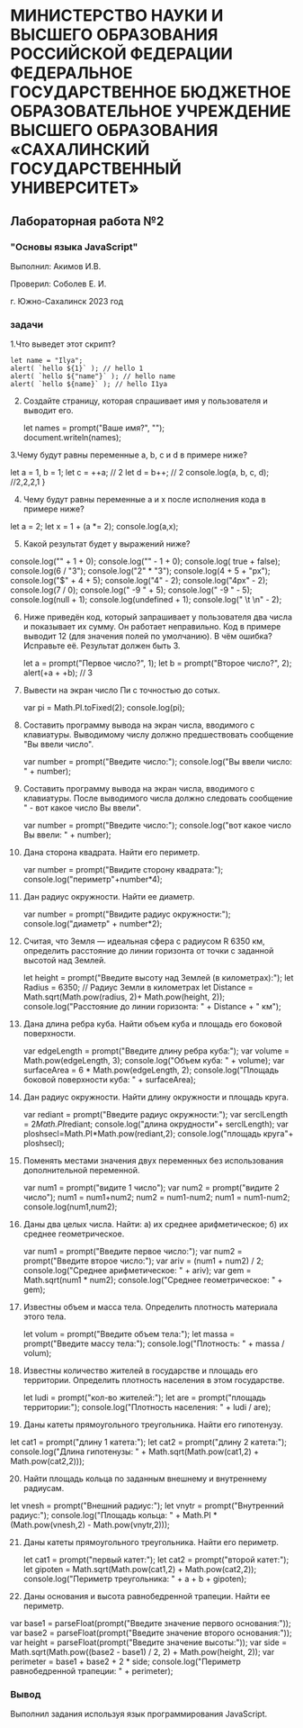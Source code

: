 # МИНИСТЕРСТВО НАУКИ И ВЫСШЕГО ОБРАЗОВАНИЯ РОССИЙСКОЙ ФЕДЕРАЦИИ ФЕДЕРАЛЬНОЕ ГОСУДАРСТВЕННОЕ БЮДЖЕТНОЕ ОБРАЗОВАТЕЛЬНОЕ УЧРЕЖДЕНИЕ ВЫСШЕГО ОБРАЗОВАНИЯ «САХАЛИНСКИЙ ГОСУДАРСТВЕННЫЙ УНИВЕРСИТЕТ»

## Лабораторная работа №2

### "Основы языка JavaScript"

Выполнил: Акимов И.В.

Проверил: Соболев Е. И.

г. Южно-Сахалинск
2023 год

### задачи
1.Что выведет этот скрипт?

    let name = "Ilya";
    alert( `hello ${1}` ); // hello 1
    alert( `hello ${"name"}` ); // hello name
    alert( `hello ${name}` ); // hello I1ya

2. Создайте страницу, которая спрашивает имя у пользователя и выводит его.

    let names = prompt("Ваше имя?", "");    
    document.writeln(names);
   
3.Чему будут равны переменные a, b, c и d в примере ниже?

 let a = 1, b = 1;
    let c = ++a; // 2
    let d = b++; // 2
    console.log(a, b, c, d); //2,2,2,1
}

4. Чему будут равны переменные a и x после исполнения кода в примере ниже?

 let a = 2;
    let x = 1 + (a *= 2);
    console.log(a,x);

5. Какой результат будет у выражений ниже?

console.log("" + 1 + 0);
    console.log("" - 1 + 0);
    console.log( true + false);
    console.log(6 / "3");
    console.log("2" * "3");
    console.log(4 + 5 + "px");
    console.log("$" + 4 + 5);
    console.log("4" - 2);
    console.log("4px" - 2);
    console.log(7 / 0);
    console.log("  -9  " + 5);
    console.log("  -9  " - 5);
    console.log(null + 1);
    console.log(undefined + 1);
    console.log(" \t \n" - 2);

6. Ниже приведён код, который запрашивает у пользователя два числа и показывает их сумму. Он работает неправильно. Код в примере выводит 12 (для значения полей по умолчанию). В чём ошибка? Исправьте её. Результат должен быть 3.

    let a = prompt("Первое число?", 1);
    let b = prompt("Второе число?", 2);
    alert(+a + +b); // 3

7.  Вывести на экран число Пи с точностью до сотых.

    var pi = Math.PI.toFixed(2);
    console.log(pi);

8. Составить программу вывода на экран числа, вводимого с клавиатуры. Выводимому числу должно предшествовать сообщение "Вы ввели число".

    var number = prompt("Введите число:");
    console.log("Вы ввели число: " + number);

9. Составить программу вывода на экран числа, вводимого с клавиатуры. После выводимого числа должно следовать сообщение " - вот какое число Вы ввели".

    var number = prompt("Введите число:");
    console.log("вот какое число Вы ввели: " + number);
  
10. Дана сторона квадрата. Найти его периметр.

    var number = prompt("Ввидите сторону квадрата:");
    console.log("периметр"+number*4);

11. Дан радиус окружности. Найти ее диаметр.

    var number = prompt("Ввидите радиус окружности:");
    console.log("диаметр" + number*2);

12. Считая, что Земля — идеальная сфера с радиусом
R 6350 км, определить расстояние до линии горизонта от точки с заданной высотой над Землей.

     let height = prompt("Введите высоту над Землей (в километрах):");
     let Radius = 6350; // Радиус Земли в километрах
     let Distance = Math.sqrt(Math.pow(radius, 2)+ Math.pow(height, 2));
     console.log("Расстояние до линии горизонта: " + Distance + " км");

13. Дана длина ребра куба. Найти объем куба и площадь его боковой поверхности.

    var edgeLength = prompt("Введите длину ребра куба:");
    var volume = Math.pow(edgeLength, 3);
    console.log("Объем куба: " + volume);
    var surfaceArea = 6 * Math.pow(edgeLength, 2);
    console.log("Площадь боковой поверхности куба: " + surfaceArea);

14. Дан радиус окружности. Найти длину окружности и площадь круга.

    var rediant = prompt("Введите радиус окружности:");
    var serclLength = 2*Math.PI*rediant;
    console.log("длина окрудности"+ serclLength);
    var ploshsecl=Math.PI*Math.pow(rediant,2);
    console.log("площадь круга"+ ploshsecl);

15. Поменять местами значения двух переменных без использования дополнительной переменной.

    var num1 = prompt("видите 1 число");
    var num2 = prompt("видите 2 число");
    num1 = num1+num2;
    num2 = num1-num2;
    num1 = num1-num2;
    console.log(num1,num2);

16. Даны два целых числа. Найти: а) их среднее арифметическое; б) их среднее геометрическое.

    var num1 = prompt("Введите первое число:");
    var num2 = prompt("Введите второе число:");
    var ariv = (num1 + num2) / 2;
    console.log("Среднее арифметическое: " + ariv);
    var gem = Math.sqrt(num1 * num2);
    console.log("Среднее геометрическое: " + gem);

17. Известны объем и масса тела. Определить плотность материала этого тела. 

    let volum = prompt("Введите объем тела:");
    let massa = prompt("Введите массу тела:");
    console.log("Плотность: " + massa / volum);

18. Известны количество жителей в государстве и площадь его территории. Определить плотность населения в этом государстве.

    let ludi = prompt("кол-во жителей:");
    let are = prompt("площадь территории:");
    console.log("Плотность населения: " + ludi / are);

19. Даны катеты прямоугольного треугольника. Найти его гипотенузу. 

let cat1 = prompt("длину 1 катета:");
    let cat2 = prompt("длину 2 катета:");
    console.log("Длина гипотенузы: " + Math.sqrt(Math.pow(cat1,2) + Math.pow(cat2,2)));

20. Найти площадь кольца по заданным внешнему и внутреннему радиусам.

   let vnesh = prompt("Внешний радиус:");
    let vnytr = prompt("Внутренний радиус:");
    console.log("Площадь кольца: " + Math.PI * (Math.pow(vnesh,2) - Math.pow(vnytr,2)));

21. Даны катеты прямоугольного треугольника. Найти его периметр. 

     let cat1 = prompt("первый катет:");
     let cat2 = prompt("второй катет:");
     let gipoten = Math.sqrt(Math.pow(cat1,2) + Math.pow(cat2,2));
     console.log("Периметр треугольника: " + a + b + gipoten);

22. Даны основания и высота равнобедренной трапеции. Найти ее периметр.

var base1 = parseFloat(prompt("Введите значение первого основания:"));
    var base2 = parseFloat(prompt("Введите значение второго основания:"));
    var height = parseFloat(prompt("Введите значение высоты:"));
    var side = Math.sqrt(Math.pow((base2 - base1) / 2, 2) + Math.pow(height, 2));
    var perimeter = base1 + base2 + 2 * side;
    console.log("Периметр равнобедренной трапеции: " + perimeter);

### Вывод
Выполнил задания используя язык программирования JavaScript.
